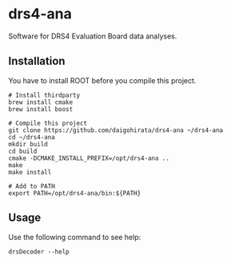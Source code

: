 # drs4-ana
Software for DRS4 Evaluation Board data analyses.

## Installation
You have to install ROOT before you compile this project.
```
# Install thirdparty
brew install cmake
brew install boost

# Compile this project
git clone https://github.com/daigohirata/drs4-ana ~/drs4-ana
cd ~/drs4-ana
mkdir build
cd build
cmake -DCMAKE_INSTALL_PREFIX=/opt/drs4-ana ..
make 
make install

# Add to PATH
export PATH=/opt/drs4-ana/bin:${PATH}
```
## Usage
Use the following command to see help:
```
drsDecoder --help
```